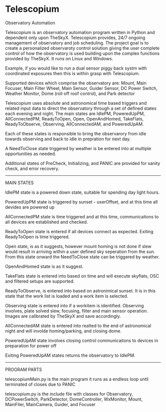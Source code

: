 # Telescopium
Observatory Automation

Telescopium is an observatory automation program written in Python and dependent only upon TheSkyX. Telescopium provides, 24/7 ongoing management of observatory and job scheduling. The project goal is to create a personalized observaroty control solution giving the user complete control of how the observatory is used building upon the complex functions provided by TheSkyX. It runs on Linux and Windows. 

Example, if you would like to run a dual sensor piggy back systm with coordinated exposures then this is within grasp with Telescopium.

Supported devices which comprise the observatory are: Mount, Main Focuser, Main Filter Wheel, Main Sensor, Guider Sensor, DC Power Switch, Weather Monitor, Dome (roll off roof control), and Park detector
    
Telescopium uses absolute and astronomical time based triggers and related input data to direct the observatory through a set of defined states each evening and night. The main states are IdlePM, PoweredUpPM, AllConnectedPM, ReadyToOpen, Open, OpenAndHomed, TakeFlats, ReadyToObserve, Observing, AllConnectedAM, and PoweredUpAM.

Each of these states is responsible to bring the observarory from idle towards observing and back to idle in prepration for next day.

A NeedToClose state triggered by weather is be entered into at multiple opportunities as needed.

Additional states of PreCheck, Initializing, and PANIC are provided for sanity check, and error recovery.

-----------------------------------------------------------------
MAIN STATES

IdlePM state is a powered down state, suitable for spending day light hours.

PoweredUpPM state is triggered by sunset - userOffset, and at this time all devides are powered up

AllConnectedPM state is time triggered and at this time, communicaitons to all devices are established and checked.

ReadyToOpen state is entered if all devices connect as expected. Exiting ReadyToOpen is time triggered. 

Open state, is as it suggests, however mount homing is not done if slew would result in arriving within a user defined sky seperation from the sun. From this state onward the NeedToClose state can be triggered by weather.

OpenAndHomed state is as it suggest.  

TakeFlats state is entered into based on time and will execute skyflats, OSC and filtered setups are supported.

ReadyToObserve, is entered into based on astronimical sunset. It is in this state that the work list is loaded and a work item is selected.

Observing state is entered into if a workitem is identified. Observing involves, plate solved slew, focusing, filter and main sensor operation. Images are calibrated by TheSkyX and save accordingly.

AllConnectedAM state is entered into realted to the end of astronomical night and will involde homing/parking, and closing dome.

PoweredUpAM state involves closing control communicaitons to devices in preparation for power off

Exiting PoweredUpAM states returns the observatory to IdlePM.

-----------------------------------------------------------------
PROGRAM PARTS

telescopiumMain.py is the main program it runs as a endless loop until terminated of closes due to PANIC

telescopium.py is the include file with classes for Observatory, DCPowerSwitch, ParkDetector, DomeController, WxMonitor, Mount, MainFiler, MainCamera, Guider, and Focuser 
